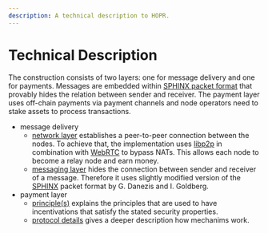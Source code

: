 ```yaml
---
description: A technical description to HOPR.
---
```


# Technical Description

The construction consists of two layers: one for message delivery and one for payments. Messages are embedded within [SPHINX packet format](https://cypherpunks.ca/~iang/pubs/Sphinx_Oakland09.pdf) that provably hides the relation between sender and receiver. The payment layer uses off-chain payments via payment channels and node operators need to stake assets to process transactions.

* message delivery
  * [network layer](https://github.com/hoprnet/hopr-documentation/tree/a272b6a0eba46e804b16b5bd1d48ee19e950f101/main-concepts/Message-Delivery/README.md) establishes a peer-to-peer connection between the nodes. To achieve that, the implementation uses [libp2p](https://libp2p.io) in combination with [WebRTC](https://webrtc.org) to bypass NATs. This allows each node to become a relay node and earn money.
  * [messaging layer](https://github.com/hoprnet/hopr-documentation/tree/a272b6a0eba46e804b16b5bd1d48ee19e950f101/main-concepts/Packet-Format/README.md) hides the connection between sender and receiver of a message. Therefore it uses slightly modified version of the [SPHINX](https://cypherpunks.ca/~iang/pubs/Sphinx_Oakland09.pdf) packet format by G. Danezis and I. Goldberg.
* payment layer
  * [principle\(s\)](https://github.com/hoprnet/hopr-documentation/tree/a272b6a0eba46e804b16b5bd1d48ee19e950f101/main-concepts/Payment-Principles/README.md) explains the principles that are used to have incentivations that satisfy the stated security properties.
  * [protocol details](https://github.com/hoprnet/hopr-documentation/tree/a272b6a0eba46e804b16b5bd1d48ee19e950f101/main-concepts/Payment-Details/README.md) gives a deeper description how mechanims work.

